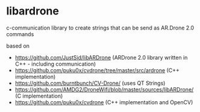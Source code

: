 # libardrone
c-communication library to create strings that can be send as AR.Drone 2.0 commands

based on

 - https://github.com/JustSid/libARDrone (ARDrone 2.0 library written in C++ - including communication)
 - https://github.com/puku0x/cvdrone/tree/master/src/ardrone (C++ implementation)
 - https://github.com/burntbunch/CV-Drone/ (uses QT Strings)
 - https://github.com/AMDG2/DroneWifi/blob/master/sources/libARDrone/ (C implementation)
 - https://github.com/puku0x/cvdrone (C++ implementation and OpenCV)
